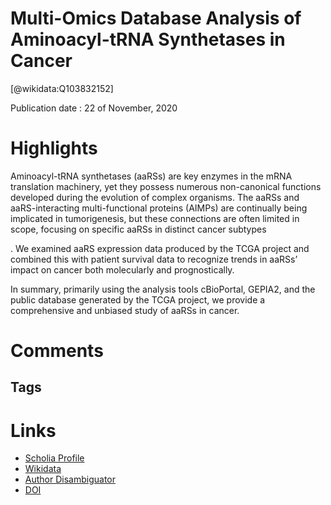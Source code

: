 
Multi-Omics Database Analysis of Aminoacyl-tRNA Synthetases in Cancer
=====================================================================
  
  [@wikidata:Q103832152]  
  
Publication date : 22 of November, 2020  

# Highlights
Aminoacyl-tRNA synthetases (aaRSs) are key enzymes in the mRNA translation machinery, yet they possess numerous non-canonical functions developed during the evolution of complex organisms. The aaRSs and aaRS-interacting multi-functional proteins (AIMPs) are continually being implicated in tumorigenesis, but these connections are often limited in scope, focusing on specific aaRSs in distinct cancer subtypes

. We examined aaRS expression data produced by the TCGA project and combined this with patient survival data to recognize trends in aaRSs’ impact on cancer both molecularly and prognostically.

In summary, primarily using the analysis tools cBioPortal, GEPIA2, and the public database generated by the TCGA project, we provide a comprehensive and unbiased study of aaRSs in cancer.

# Comments

## Tags

# Links
  
 * [Scholia Profile](https://scholia.toolforge.org/work/Q103832152)  
 * [Wikidata](https://www.wikidata.org/wiki/Q103832152)  
 * [Author Disambiguator](https://author-disambiguator.toolforge.org/work_item_oauth.php?id=Q103832152&batch_id=&match=1&author_list_id=&doit=Get+author+links+for+work)  
 * [DOI](https://doi.org/10.3390/GENES11111384)  
